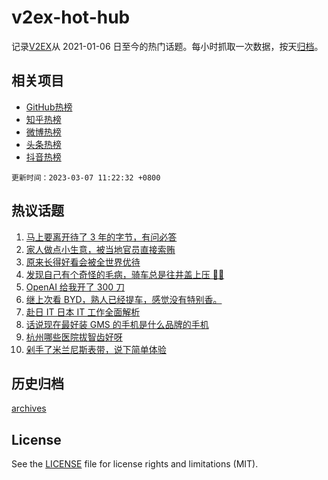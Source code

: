 # v2ex-hot-hub

 记录[V2EX](https://www.v2ex.com/)从 2021-01-06 日至今的热门话题。每小时抓取一次数据，按天[归档](archives)。
 
 ## 相关项目

- [GitHub热榜](https://github.com/lonnyzhang423/github-hot-hub)
- [知乎热榜](https://github.com/lonnyzhang423/zhihu-hot-hub)
- [微博热榜](https://github.com/lonnyzhang423/weibo-hot-hub)
- [头条热榜](https://github.com/lonnyzhang423/toutiao-hot-hub)
- [抖音热榜](https://github.com/lonnyzhang423/douyin-hot-hub)


 `更新时间：2023-03-07 11:22:32 +0800`

## 热议话题

1. [马上要离开待了 3 年的字节，有问必答](https://www.v2ex.com/t/921664)
1. [家人做点小生意，被当地官员直接索贿](https://www.v2ex.com/t/921718)
1. [原来长得好看会被全世界优待](https://www.v2ex.com/t/921565)
1. [发现自己有个奇怪的毛病，骑车总是往井盖上压 😵‍💫](https://www.v2ex.com/t/921540)
1. [OpenAI 给我开了 300 刀](https://www.v2ex.com/t/921774)
1. [继上次看 BYD，熟人已经提车，感觉没有特别香。](https://www.v2ex.com/t/921575)
1. [赴日 IT 日本 IT 工作全面解析](https://www.v2ex.com/t/921777)
1. [话说现在最好装 GMS 的手机是什么品牌的手机](https://www.v2ex.com/t/921758)
1. [杭州哪些医院拔智齿好呀](https://www.v2ex.com/t/921551)
1. [剁手了米兰尼斯表带，说下简单体验](https://www.v2ex.com/t/921601)

## 历史归档

[archives](archives)

## License

See the [LICENSE](LICENSE) file for license rights and limitations (MIT).
